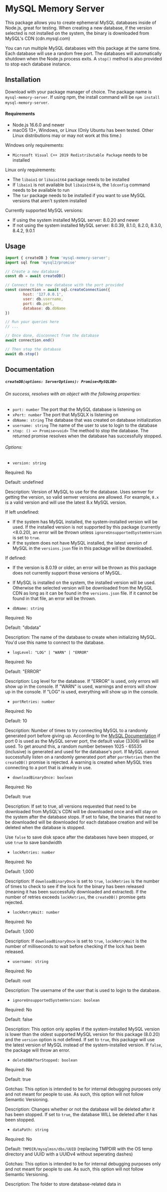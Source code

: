 # MySQL Memory Server

This package allows you to create ephemeral MySQL databases inside of Node.js, great for testing. When creating a new database, if the version selected is not installed on the system, the binary is downloaded from MySQL's CDN (cdn.mysql.com)

You can run multiple MySQL databases with this package at the same time. Each database will use a random free port. The databases will automatically shutdown when the Node.js process exits. A `stop()` method is also provided to stop each database instance.

## Installation

Download with your package manager of choice. The package name is `mysql-memory-server`. If using npm, the install command will be `npm install mysql-memory-server`.

#### Requirements

- Node.js 16.6.0 and newer
- macOS 13+, Windows, or Linux (Only Ubuntu has been tested. Other Linux distributions may or may not work at this time.)

Windows only requirements:
- `Microsoft Visual C++ 2019 Redistributable Package` needs to be installed

Linux only requirements:
- The `libaio1` or `libaio1t64` package needs to be installed
- If `libaio1` is not available but `libaio1t64` is, the `ldconfig` command needs to be available to run
- The `tar` package needs to be installed if you want to use MySQL versions that aren't system installed

Currently supported MySQL versions:
- If using the system installed MySQL server: 8.0.20 and newer
- If not using the system installed MySQL server: 8.0.39, 8.1.0, 8.2.0, 8.3.0, 8.4.2, 9.0.1

## Usage

```javascript
import { createDB } from 'mysql-memory-server';
import sql from 'mysql2/promise'

// Create a new database
const db = await createDB()

// Connect to the new database with the port provided
const connection = await sql.createConnection({
        host: '127.0.0.1',
        user: db.username,
        port: db.port,
        database: db.dbName
})

// Run your queries here
// ...

// Once done, disconnect from the database
await connection.end()

// Then stop the database
await db.stop()
```

## Documentation

##### `createDB(options: ServerOptions): Promise<MySQLDB>`
###### On success, resolves with an object with the following properties:

- `port: number`
The port that the MySQL database is listening on
- `xPort: number`
The port that MySQLX is listening on
- `dbName: string`
The database that was created on database initialization
- `username: string`
The name of the user to use to login to the database
- `stop: () => Promise<void>`
The method to stop the database. The returned promise resolves when the database has successfully stopped.

###### Options:
- `version: string`

Required: No

Default: undefined

Description: Version of MySQL to use for the database. Uses semver for getting the version, so valid semver versions are allowed. For example, `8.x` is a valid version and will use the latest 8.x MySQL version. 

If left undefined:
- If the system has MySQL installed, the system-installed version will be used. If the installed version is not supported by this package (currently <8.0.20), an error will be thrown unless `ignoreUnsupportedSystemVersion` is set to `true`.
- If the system does not have MySQL installed, the latest version of MySQL in the `versions.json` file in this package will be downloaded.

If defined:
- If the version is 8.0.19 or older, an error will be thrown as this package does not currently support those versions of MySQL.
- If MySQL is installed on the system, the installed version will be used. Otherwise the selected version will be downloaded from the MySQL CDN as long as it can be found in the `versions.json` file. If it cannot be found in that file, an error will be thrown.

- `dbName: string`

Required: No

Default: "dbdata"

Description: The name of the database to create when initializing MySQL. You'd use this name to connect to the database.

- `logLevel: "LOG" | "WARN" | "ERROR"`

Required: No

Default: "ERROR"

Description: Log level for the database. If "ERROR" is used, only errors will show up in the console. If "WARN" is used, warnings and errors will show up in the console. If "LOG" is used, everything will show up in the console.

- `portRetries: number`

Required: No

Default: 10

Description: Number of times to try connecting MySQL to a randomly generated port before giving up. According to the [MySQL Documentation](https://dev.mysql.com/doc/refman/en/server-options.html#option_mysqld_port "MySQL Documentation") if port 0 is used as the MySQL server port, the default value (3306) will be used. To get around this, a random number between 1025 - 65535 (inclusive) is generated and used for the database's port. If MySQL cannot successfully listen on a randomly generated port after `portRetries` then the `createDB()` promise is rejected. A warning is created when MySQL tries connecting to a port that is already in use.

- `downloadBinaryOnce: boolean`

Required: No

Default: true

Description: If set to true, all versions requested that need to be downloaded from MySQL's CDN will be downloaded once and will stay on the system after the database stops. If set to false, the binaries that need to be downloaded will be downloaded for each database creation and will be deleted when the database is stopped.

Use `false` to save disk space after the databases have been stopped, or use `true` to save bandwidth

- `lockRetries: number`

Required: No

Default: 1,000

Description: If `downloadBinaryOnce` is set to `true`, `lockRetries` is the number of times to check to see if the lock for the binary has been released (meaning it has been successfully downloaded and extracted). If the number of retries exceeds `lockRetries`, the `createDB()` promise gets rejected.

- `lockRetryWait: number`

Required: No

Default: 1,000

Description: If `downloadBinaryOnce` is set to `true`, `lockRetryWait` is the number of milliseconds to wait before checking if the lock has been released.

- `username: string`

Required: No

Default: root

Description: The username of the user that is used to login to the database.

- `ignoreUnsupportedSystemVersion: boolean`

Required: No

Default: false

Description: This option only applies if the system-installed MySQL version is lower than the oldest supported MySQL version for this package (8.0.20) and the `version` option is not defined. If set to `true`, this package will use the latest version of MySQL instead of the system-installed version. If `false`, the package will throw an error.

- `deleteDBAfterStopped: boolean`

Required: No

Default: true

Gotchas: This option is intended to be for internal debugging purposes only and not meant for people to use. As such, this option will not follow Semantic Versioning.

Description: Changes whether or not the database will be deleted after it has been stopped. If set to `true`, the database WILL be deleted after it has been stopped.

- `dataPath: string`

Required: No

Default: `TMPDIR/mysqlmsn/dbs/UUID` (replacing TMPDIR with the OS temp directory and UUID with a UUIDv4 without seperating dashes)

Gotchas: This option is intended to be for internal debugging purposes only and not meant for people to use. As such, this option will not follow Semantic Versioning.

Description: The folder to store database-related data in
